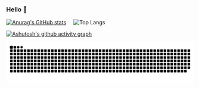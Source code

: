 ### Hello 👋
[![Anurag's GitHub stats](https://github-readme-stats.vercel.app/api?username=azzlantern&show_icons=true&theme=radical)](https://github.com/anuraghazra/github-readme-stats)     &nbsp;&nbsp;&nbsp;    ![Top Langs](https://github-readme-stats.vercel.app/api/top-langs/?username=azzlantern&show_icons=true&theme=radical)

[![Ashutosh's github activity graph](https://github-readme-activity-graph.vercel.app/graph?username=azzlantern&theme=react)](https://github.com/ashutosh00710/github-readme-activity-graph)


<picture>
  <source media="(prefers-color-scheme: dark)" srcset="https://raw.githubusercontent.com/azzlantern/azzlantern/output/github-contribution-grid-snake-dark.svg">
  <source media="(prefers-color-scheme: light)" srcset="https://raw.githubusercontent.com/azzlantern/azzlantern/output/github-contribution-grid-snake.svg">
  <img alt="github contribution grid snake animation" src="https://raw.githubusercontent.com/azzlantern/azzlantern/output/github-contribution-grid-snake.svg">
</picture>


